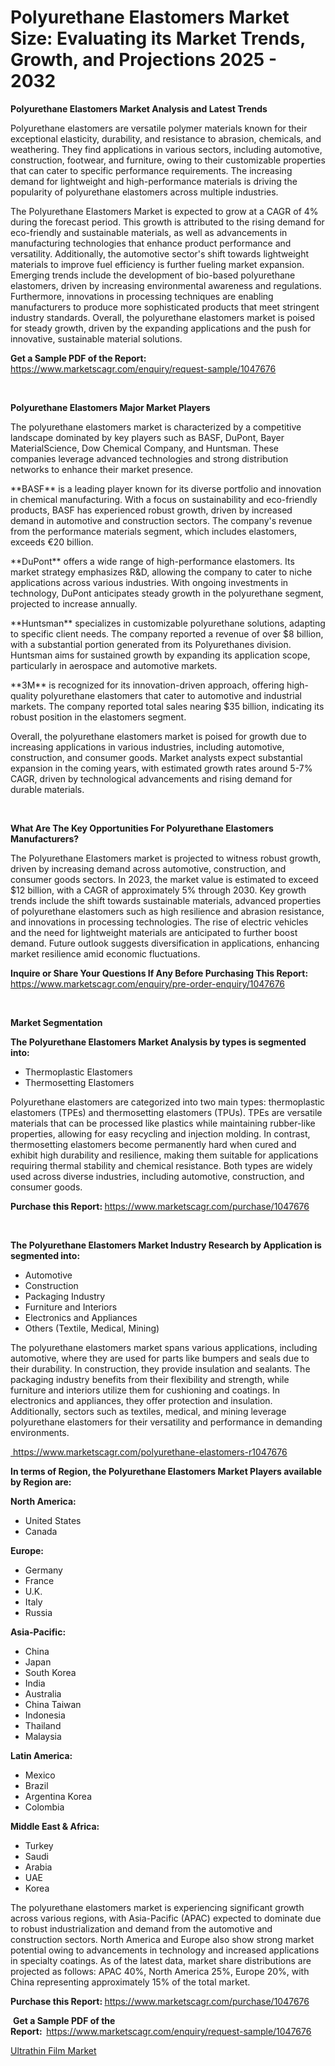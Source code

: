 <p><h1>Polyurethane Elastomers Market Size: Evaluating its Market Trends, Growth, and Projections 2025 - 2032</h1></p><p><strong>Polyurethane Elastomers Market Analysis and Latest Trends</strong></p>
<p><p>Polyurethane elastomers are versatile polymer materials known for their exceptional elasticity, durability, and resistance to abrasion, chemicals, and weathering. They find applications in various sectors, including automotive, construction, footwear, and furniture, owing to their customizable properties that can cater to specific performance requirements. The increasing demand for lightweight and high-performance materials is driving the popularity of polyurethane elastomers across multiple industries.</p><p>The Polyurethane Elastomers Market is expected to grow at a CAGR of 4% during the forecast period. This growth is attributed to the rising demand for eco-friendly and sustainable materials, as well as advancements in manufacturing technologies that enhance product performance and versatility. Additionally, the automotive sector's shift towards lightweight materials to improve fuel efficiency is further fueling market expansion. Emerging trends include the development of bio-based polyurethane elastomers, driven by increasing environmental awareness and regulations. Furthermore, innovations in processing techniques are enabling manufacturers to produce more sophisticated products that meet stringent industry standards. Overall, the polyurethane elastomers market is poised for steady growth, driven by the expanding applications and the push for innovative, sustainable material solutions.</p></p>
<p><strong>Get a Sample PDF of the Report:&nbsp;</strong> <a href="https://www.marketscagr.com/enquiry/request-sample/1047676?utm_campaign=3249&utm_medium=2&utm_source=Github&utm_content=ia&utm_term=31032025&utm_id=polyurethane-elastomers">https://www.marketscagr.com/enquiry/request-sample/1047676</a></p>
<p>&nbsp;</p>
<p><strong>Polyurethane Elastomers Major Market Players</strong></p>
<p><p>The polyurethane elastomers market is characterized by a competitive landscape dominated by key players such as BASF, DuPont, Bayer MaterialScience, Dow Chemical Company, and Huntsman. These companies leverage advanced technologies and strong distribution networks to enhance their market presence.</p><p>**BASF** is a leading player known for its diverse portfolio and innovation in chemical manufacturing. With a focus on sustainability and eco-friendly products, BASF has experienced robust growth, driven by increased demand in automotive and construction sectors. The company's revenue from the performance materials segment, which includes elastomers, exceeds €20 billion.</p><p>**DuPont** offers a wide range of high-performance elastomers. Its market strategy emphasizes R&D, allowing the company to cater to niche applications across various industries. With ongoing investments in technology, DuPont anticipates steady growth in the polyurethane segment, projected to increase annually.</p><p>**Huntsman** specializes in customizable polyurethane solutions, adapting to specific client needs. The company reported a revenue of over $8 billion, with a substantial portion generated from its Polyurethanes division. Huntsman aims for sustained growth by expanding its application scope, particularly in aerospace and automotive markets.</p><p>**3M** is recognized for its innovation-driven approach, offering high-quality polyurethane elastomers that cater to automotive and industrial markets. The company reported total sales nearing $35 billion, indicating its robust position in the elastomers segment.</p><p>Overall, the polyurethane elastomers market is poised for growth due to increasing applications in various industries, including automotive, construction, and consumer goods. Market analysts expect substantial expansion in the coming years, with estimated growth rates around 5-7% CAGR, driven by technological advancements and rising demand for durable materials.</p></p>
<p>&nbsp;</p>
<p><strong>What Are The Key Opportunities For Polyurethane Elastomers Manufacturers?</strong></p>
<p><p>The Polyurethane Elastomers market is projected to witness robust growth, driven by increasing demand across automotive, construction, and consumer goods sectors. In 2023, the market value is estimated to exceed $12 billion, with a CAGR of approximately 5% through 2030. Key growth trends include the shift towards sustainable materials, advanced properties of polyurethane elastomers such as high resilience and abrasion resistance, and innovations in processing technologies. The rise of electric vehicles and the need for lightweight materials are anticipated to further boost demand. Future outlook suggests diversification in applications, enhancing market resilience amid economic fluctuations.</p></p>
<p><strong>Inquire or Share Your Questions If Any Before Purchasing This Report:</strong> <a href="https://www.marketscagr.com/enquiry/pre-order-enquiry/1047676?utm_campaign=3249&utm_medium=2&utm_source=Github&utm_content=ia&utm_term=31032025&utm_id=polyurethane-elastomers">https://www.marketscagr.com/enquiry/pre-order-enquiry/1047676</a></p>
<p>&nbsp;</p>
<p><strong>Market Segmentation</strong></p>
<p><strong>The Polyurethane Elastomers Market Analysis by types is segmented into:</strong></p>
<p><ul><li>Thermoplastic Elastomers</li><li>Thermosetting Elastomers</li></ul></p>
<p><p>Polyurethane elastomers are categorized into two main types: thermoplastic elastomers (TPEs) and thermosetting elastomers (TPUs). TPEs are versatile materials that can be processed like plastics while maintaining rubber-like properties, allowing for easy recycling and injection molding. In contrast, thermosetting elastomers become permanently hard when cured and exhibit high durability and resilience, making them suitable for applications requiring thermal stability and chemical resistance. Both types are widely used across diverse industries, including automotive, construction, and consumer goods.</p></p>
<p><strong>Purchase this Report:&nbsp;</strong><a href="https://www.marketscagr.com/purchase/1047676?utm_campaign=3249&utm_medium=2&utm_source=Github&utm_content=ia&utm_term=31032025&utm_id=polyurethane-elastomers">https://www.marketscagr.com/purchase/1047676</a></p>
<p>&nbsp;</p>
<p><strong>The Polyurethane Elastomers Market Industry Research by Application is segmented into:</strong></p>
<p><ul><li>Automotive</li><li>Construction</li><li>Packaging Industry</li><li>Furniture and Interiors</li><li>Electronics and Appliances</li><li>Others (Textile, Medical, Mining)</li></ul></p>
<p><p>The polyurethane elastomers market spans various applications, including automotive, where they are used for parts like bumpers and seals due to their durability. In construction, they provide insulation and sealants. The packaging industry benefits from their flexibility and strength, while furniture and interiors utilize them for cushioning and coatings. In electronics and appliances, they offer protection and insulation. Additionally, sectors such as textiles, medical, and mining leverage polyurethane elastomers for their versatility and performance in demanding environments.</p></p>
<p><a href="https://www.marketscagr.com/polyurethane-elastomers-r1047676?utm_campaign=3249&utm_medium=2&utm_source=Github&utm_content=ia&utm_term=31032025&utm_id=polyurethane-elastomers">&nbsp;https://www.marketscagr.com/polyurethane-elastomers-r1047676</a></p>
<p><strong>In terms of Region, the Polyurethane Elastomers Market Players available by Region are:</strong></p>
<p>
    <p> <strong> North America: </strong>
        <ul>
            <li>United States</li>
            <li>Canada</li>
        </ul>
        </p> 
    <p> <strong> Europe: </strong>
        <ul>
            <li>Germany</li>
            <li>France</li>
            <li>U.K.</li>
            <li>Italy</li>
            <li>Russia</li>
        </ul>
        </p> 
    <p> <strong> Asia-Pacific: </strong>
        <ul>
            <li>China</li>
            <li>Japan</li>
            <li>South Korea</li>
            <li>India</li>
            <li>Australia</li>
            <li>China Taiwan</li>
            <li>Indonesia</li>
            <li>Thailand</li>
            <li>Malaysia</li>
        </ul>
        </p> 
    <p> <strong> Latin America: </strong>
        <ul>
            <li>Mexico</li>
            <li>Brazil</li>
            <li>Argentina Korea</li>
            <li>Colombia</li>
        </ul>
        </p> 
    <p> <strong> Middle East & Africa: </strong>
        <ul>
            <li>Turkey</li>
            <li>Saudi</li>
            <li>Arabia</li>
            <li>UAE</li>
            <li>Korea</li>
        </ul>
    </p>
    </p>
<p><p>The polyurethane elastomers market is experiencing significant growth across various regions, with Asia-Pacific (APAC) expected to dominate due to robust industrialization and demand from the automotive and construction sectors. North America and Europe also show strong market potential owing to advancements in technology and increased applications in specialty coatings. As of the latest data, market share distributions are projected as follows: APAC 40%, North America 25%, Europe 20%, with China representing approximately 15% of the total market.</p></p>
<p><strong>Purchase this Report: </strong><a href="https://www.marketscagr.com/purchase/1047676?utm_campaign=3249&utm_medium=2&utm_source=Github&utm_content=ia&utm_term=31032025&utm_id=polyurethane-elastomers">https://www.marketscagr.com/purchase/1047676</a></p>
<p>&nbsp;<strong>Get a Sample PDF of the Report:&nbsp;&nbsp;</strong><a href="https://www.marketscagr.com/enquiry/request-sample/1047676?utm_campaign=3249&utm_medium=2&utm_source=Github&utm_content=ia&utm_term=31032025&utm_id=polyurethane-elastomers">https://www.marketscagr.com/enquiry/request-sample/1047676</a></p>
<p><strong></strong></p>
<p><p><a href="https://github.com/bedelibekwe58/Market-Research-Report-List-1/blob/main/ultrathin-film-market.md?utm_campaign=3249&utm_medium=2&utm_source=Github&utm_content=ia&utm_term=31032025&utm_id=polyurethane-elastomers">Ultrathin Film Market</a></p></p>